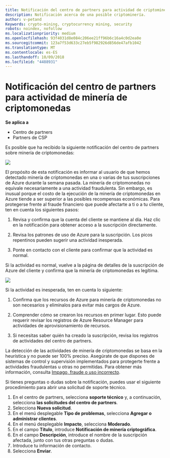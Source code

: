 ```yaml
---
title: Notificación del centro de partners para actividad de criptominería | El centro de partners
description: Notificación acerca de una posible criptominería.
author: v-petand
Keywords: crypto-mining, cryptocurrency mining, security
robots: noindex, nofollow
ms.localizationpriority: medium
ms.openlocfilehash: 93f4031d8e084c206ee21ff96b6c16a4c0d2ea0e
ms.sourcegitcommit: 123a7f53d633c27eb5f982926d856de47afb1042
ms.translationtype: MT
ms.contentlocale: es-ES
ms.lasthandoff: 10/09/2018
ms.locfileid: "4488931"
---
```

# <a name="partner-center-notification-for-cryptocurrency-mining-activity"></a>Notificación del centro de partners para actividad de minería de criptomonedas

**Se aplica a**

-  Centro de partners
-  Partners de CSP

Es posible que ha recibido la siguiente notificación del centro de partners sobre minería de criptomonedas:
 
![](images/crypto1.png)

El propósito de esta notificación es informar al usuario de que hemos detectado minería de criptomonedas en una o varias de tus suscripciones de Azure durante la semana pasada. La minería de criptomonedas no equivale necesariamente a una actividad fraudulenta. Sin embargo, es inusual porque el costo de la ejecución de la minería de criptomonedas en Azure tiende a ser superior a las posibles recompensas económicas. Para protegerse frente al fraude financiero que puede afectarte a ti o a tu cliente, ten en cuenta los siguientes pasos:

1.  Revisa y confirma que la cuenta del cliente se mantiene al día. Haz clic en la notificación para obtener acceso a la suscripción directamente.

2.  Revisa los patrones de uso de Azure para la suscripción. Los picos repentinos pueden sugerir una actividad inesperada.

3.  Ponte en contacto con el cliente para confirmar que la actividad es normal.

Si la actividad es normal, vuelve a la página de detalles de la suscripción de Azure del cliente y confirma que la minería de criptomonedas es legítima. 


![](images/crypto2.png)

Si la actividad es inesperada, ten en cuenta lo siguiente:

1.  Confirma que los recursos de Azure para minería de criptomonedas no son necesarios y elimínalos para evitar más cargos de Azure.

2.  Comprender cómo se crearon los recursos en primer lugar. Esto puede requerir revisar los registros de Azure Resource Manager para actividades de aprovisionamiento de recursos.

3.  Si necesitas saber quién ha creado la suscripción, revisa los registros de actividades del centro de partners.

La detección de las actividades de minería de criptomonedas se basa en la heurística y no puede ser 100% preciso. Asegúrate de que dispones de sistemas de control y supervisión implementados para protegerte frente a actividades fraudulentas u otras no permitidas. Para obtener más información, consulta [Impago, fraude o uso incorrecto](https://docs.microsoft.com/partner-center/non-payment--fraud--or-misuse).

Si tienes preguntas o dudas sobre la notificación, puedes usar el siguiente procedimiento para abrir una solicitud de soporte técnico.

1.  En el centro de partners, selecciona **soporte técnico** y, a continuación, selecciona **las solicitudes del centro de partners**.
3.  Selecciona **Nueva solicitud**. 
4.  En el menú desplegable **Tipo de problemas**, selecciona **Agregar o administrar clientes**.
5.  En el menú desplegable **Impacto**, selecciona **Moderado**.
6.  En el campo **Título**, introduce **Notificación de minería criptográfica**.
7.  En el campo **Descripción**, introduce el nombre de la suscripción afectada, junto con tus otras preguntas o dudas. 
8.  Introduce tu información de contacto.
9.  Selecciona **Enviar**.



